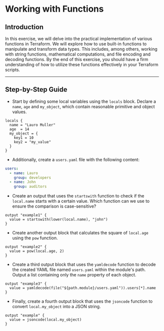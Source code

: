 # Working with Functions

## Introduction

In this exercise, we will delve into the practical implementation of various functions in Terraform. We will explore how
to use built-in functions to manipulate and transform data types. This includes, among others, working with string
functions, mathematical computations, and file encoding and decoding functions. By the end of this exercise, you should
have a firm understanding of how to utilize these functions effectively in your Terraform scripts.

--- 

## Step-by-Step Guide

- Start by defining some local variables using the `locals` block. Declare a `name`, `age` and `my_object`, which
  contain reasonable primitive and object values.

```hcl
locals {
  name = "Lauro Muller"
  age  = 14
  my_object = {
    key1 = 10
    key2 = "my_value"
  }
}
```

- Additionally, create a `users.yaml` file with the following content:

```yaml
users:
  - name: Lauro
    group: developers
  - name: John
    group: auditors
```

- Create an output that uses the `startswith` function to check if the `local.name` starts with a certain value. Which
  function can we use to ensure the comparison is case-sensitive?

```hcl
output "example1" {
  value = startswith(lower(local.name), "john")
}
```

- Create another output block that calculates the square of `local.age` using the `pow` function.

```hcl
output "example2" {
  value = pow(local.age, 2)
}
```

- Create a third output block that uses the `yamldecode` function to decode the created YAML file named `users.yaml`
  within the module's path. Output a list containing only the `name` property of each object.

```hcl
output "example3" {
  value = yamldecode(file("${path.module}/users.yaml")).users[*].name
}
```

- Finally, create a fourth output block that uses the `jsoncode` function to convert `local.my_object` into a JSON
  string.

```hcl
output "example" {
  value = jsoncode(local.my_object)
}
```